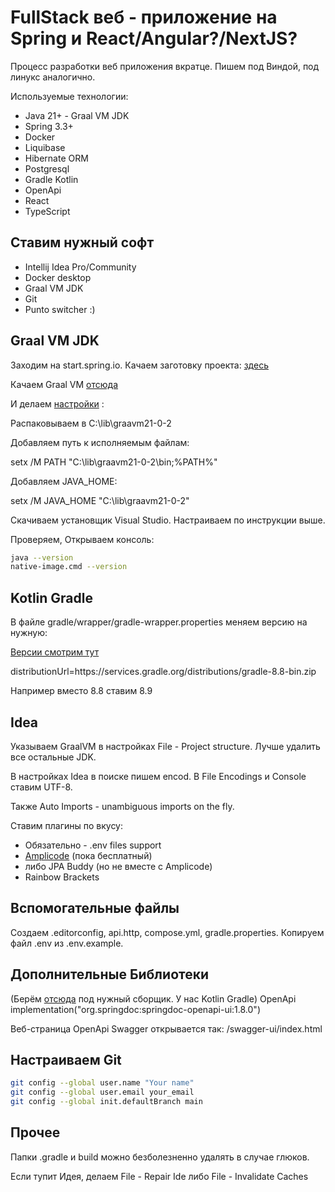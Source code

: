 # FullStack веб - приложение на Spring и React/Angular?/NextJS?

Процесс разработки веб приложения вкратце.
Пишем под Виндой, под линукс аналогично.

Используемые технологии:

- Java 21+ - Graal VM JDK
- Spring 3.3+
- Docker
- Liquibase
- Hibernate ORM
- Postgresql
- Gradle Kotlin
- OpenApi
- React
- TypeScript

## Ставим нужный софт

- Intellij Idea Pro/Community
- Docker desktop
- Graal VM JDK
- Git
- Punto switcher :)

## Graal VM JDK
Заходим на start.spring.io.
Качаем заготовку проекта:
[здесь](https://start.spring.io/#!type=gradle-project-kotlin&language=java&platformVersion=3.3.2&packaging=jar&jvmVersion=21&groupId=dev&artifactId=web&name=web&description=Web%20project%20with%20Spring%20Boot&packageName=dev.web&dependencies=native,devtools,lombok,configuration-processor,docker-compose,web,thymeleaf,security,oauth2-client,oauth2-resource-server,data-jpa,liquibase,postgresql,validation,mail,actuator,testcontainers,spring-shell)

Качаем Graal VM [отсюда](https://github.com/graalvm/graalvm-ce-builds/releases)

И делаем [настройки](https://www.graalvm.org/latest/docs/getting-started/windows/) :

Распаковываем в C:\lib\graavm21-0-2

Добавляем путь к исполняемым файлам:

setx /M PATH "C:\lib\graavm21-0-2\bin\;%PATH%"

Добавляем JAVA_HOME:

setx /M JAVA_HOME "C:\lib\graavm21-0-2\"

Скачиваем установщик Visual Studio. Настраиваем по инструкции выше.

Проверяем, Открываем консоль:
```bash
java --version
native-image.cmd --version
```

## Kotlin Gradle

В файле gradle/wrapper/gradle-wrapper.properties меняем версию на нужную:

[Версии смотрим тут](https://gradle.org/releases/)

distributionUrl=https\://services.gradle.org/distributions/gradle-8.8-bin.zip

Например вместо 8.8 ставим 8.9

## Idea

Указываем GraalVM в настройках File - Project structure.
Лучше удалить все остальные JDK.

В настройках Idea в поиске пишем encod.
В File Encodings и Console ставим UTF-8.

Также Auto Imports - unambiguous imports on the fly.

Ставим плагины по вкусу:
- Обязательно - .env files support
- [Amplicode](https://amplicode.ru/download/) (пока бесплатный)
- либо JPA Buddy (но не вместе с Amplicode)
- Rainbow Brackets


## Вспомогательные файлы

Создаем .editorconfig, api.http, compose.yml, gradle.properties.
Копируем файл .env из .env.example.

## Дополнительные Библиотеки

(Берём [отсюда](https://mvnrepository.com/) под нужный сборщик. У нас Kotlin Gradle)
OpenApi
implementation("org.springdoc:springdoc-openapi-ui:1.8.0")

Веб-страница OpenApi Swagger открывается так: /swagger-ui/index.html

## Настраиваем Git

```bash
git config --global user.name "Your name"
git config --global user.email your_email
git config --global init.defaultBranch main
```

## Прочее
Папки .gradle и build можно безболезненно удалять в случае глюков.

Если тупит Идея, делаем File - Repair Ide либо File - Invalidate Caches
